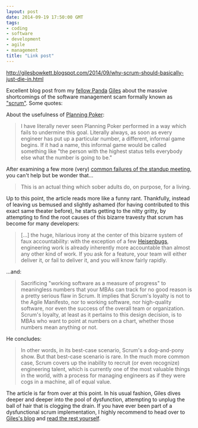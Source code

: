 ```yaml
---
layout: post
date: 2014-09-19 17:50:00 GMT
tags:
- coding
- software
- development
- agile
- management
title: "Link post"
---
```

<http://gilesbowkett.blogspot.com/2014/09/why-scrum-should-basically-just-die-in.html>

Excellent blog post from my [fellow Panda][1] [Giles][2] about the massive shortcomings of the software management scam formally known as ["scrum"][3]. Some quotes:

About the usefulness of [Planning Poker][pp]:

> I have literally never seen Planning Poker performed in a way which fails to undermine this goal. Literally always, as soon as every engineer has put up a particular number, a different, informal game begins. If it had a name, this informal game would be called something like "the person with the highest status tells everybody else what the number is going to be." 

<!-- more -->

After examining a few more (very) [common failures of the standup meeting][sa], you can't help but be wonder that...

> This is an actual thing which sober adults do, on purpose, for a living.

Up to this point, the article reads more like a funny rant. Thankfully, instead of leaving us bemused and slightly ashamed (for having contributed to this exact same theater before), he starts getting to the nitty gritty, by attempting to find the root causes of this bizarre travesty that scrum has become for many developers:

> [...] the huge, hilarious irony at the center of this bizarre system of faux accountability: with the exception of a few [Heisenbugs][4], engineering work is already inherently more accountable than almost any other kind of work. If you ask for a feature, your team will either deliver it, or fail to deliver it, and you will know fairly rapidly.

...and:

> Sacrificing "working software as a measure of progress" to meaningless numbers that your MBAs can track for no good reason is a pretty serious flaw in Scrum. It implies that Scrum's loyalty is not to the Agile Manifesto, nor to working software, nor high-quality software, nor even the success of the overall team or organization. Scrum's loyalty, at least as it pertains to this design decision, is to MBAs who want to point at numbers on a chart, whether those numbers mean anything or not.

He concludes:

> In other words, in its best-case scenario, Scrum's a dog-and-pony show. But that best-case scenario is rare. In the much more common case, Scrum covers up the inability to recruit (or even recognize) engineering talent, which is currently one of the most valuable things in the world, with a process for managing engineers as if they were cogs in a machine, all of equal value.

The article is far from over at this point. In his usual fashion, Giles dives deeper and deeper into the pool of dysfunction, attempting to unplug the ball of hair that is clogging the drain. If you have ever been part of a dysfunctional scrum implementation, I highly recommend to head over to [Giles's blog][2] and [read the rest yourself][bp]. 

[1]: http://www.pandastrike.com/
[2]: http://gilesbowkett.blogspot.com/
[3]: http://en.wikipedia.org/wiki/Scrum_(software_development)
[4]: http://en.wikipedia.org/wiki/Heisenbug
[pp]: http://en.wikipedia.org/wiki/Planning_poker
[sa]: http://www.youtube.com/watch?v=q_R9wQY4G5I
[bp]: http://gilesbowkett.blogspot.com/2014/09/why-scrum-should-basically-just-die-in.html